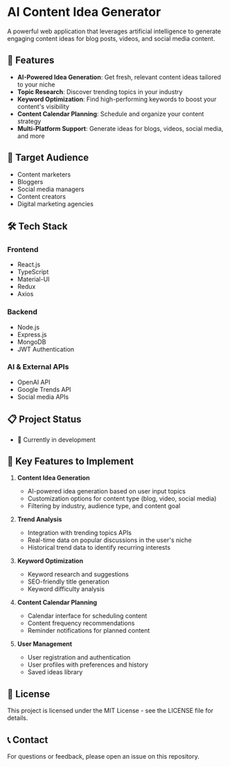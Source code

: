 # AI Content Idea Generator

A powerful web application that leverages artificial intelligence to generate engaging content ideas for blog posts, videos, and social media content.

## 🚀 Features

- **AI-Powered Idea Generation**: Get fresh, relevant content ideas tailored to your niche
- **Topic Research**: Discover trending topics in your industry
- **Keyword Optimization**: Find high-performing keywords to boost your content's visibility
- **Content Calendar Planning**: Schedule and organize your content strategy
- **Multi-Platform Support**: Generate ideas for blogs, videos, social media, and more

## 🎯 Target Audience

- Content marketers
- Bloggers
- Social media managers
- Content creators
- Digital marketing agencies

## 🛠️ Tech Stack

### Frontend
- React.js
- TypeScript
- Material-UI
- Redux
- Axios

### Backend
- Node.js
- Express.js
- MongoDB
- JWT Authentication

### AI & External APIs
- OpenAI API
- Google Trends API
- Social media APIs

## 📋 Project Status

- 🚧 Currently in development

## 🌟 Key Features to Implement

1. **Content Idea Generation**
   - AI-powered idea generation based on user input topics
   - Customization options for content type (blog, video, social media)
   - Filtering by industry, audience type, and content goal

2. **Trend Analysis**
   - Integration with trending topics APIs
   - Real-time data on popular discussions in the user's niche
   - Historical trend data to identify recurring interests

3. **Keyword Optimization**
   - Keyword research and suggestions
   - SEO-friendly title generation
   - Keyword difficulty analysis

4. **Content Calendar Planning**
   - Calendar interface for scheduling content
   - Content frequency recommendations
   - Reminder notifications for planned content

5. **User Management**
   - User registration and authentication
   - User profiles with preferences and history
   - Saved ideas library

## 📝 License

This project is licensed under the MIT License - see the LICENSE file for details.

## 📞 Contact

For questions or feedback, please open an issue on this repository.